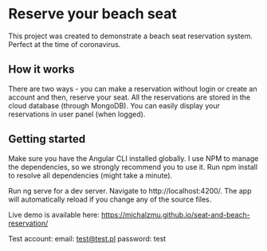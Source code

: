 # Reserve your beach seat

This project was created to demonstrate a beach seat reservation system. Perfect at the time of coronavirus.

## How it works

There are two ways - you can make a reservation without login or create an account and then, reserve your seat. All the reservations are stored in the cloud database (through MongoDB). You can easily display your reservations in user panel (when logged).  

## Getting started

Make sure you have the Angular CLI installed globally. I use NPM to manage the dependencies, so we strongly recommend you to use it. Run npm install to resolve all dependencies (might take a minute).

Run ng serve for a dev server. Navigate to http://localhost:4200/. The app will automatically reload if you change any of the source files.

Live demo is available here: 
https://michalzmu.github.io/seat-and-beach-reservation/

Test account: 
email: test@test.pl
password: test
